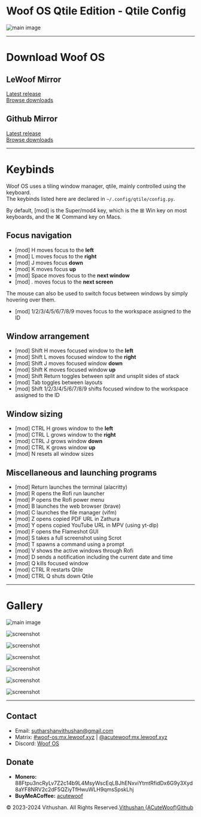 Woof OS Qtile Edition - Qtile Config
====================================

![main image](/images/qtile/s4.png)

* * *

Download Woof OS
================

LeWoof Mirror
-------------

[Latest release](https://dl.os.lewoof.xyz/qtile/woofos-x86_64.iso)  
[Browse downloads](https://dl.os.lewoof.xyz/qtile/)

Github Mirror
-------------

[Latest release](https://github.com/woof-os/isos-qtile/releases/latest/download/woofos.iso)  
[Browse downloads](https://github.com/woof-os/isos-qtile/releases)

* * *

Keybinds
========

Woof OS uses a tiling window manager, qtile, mainly controlled using the keyboard.  
The keybinds listed here are declared in `~/.config/qtile/config.py`.

By default, \[mod\] is the Super/mod4 key, which is the ⊞ Win key on most keyboards, and the ⌘ Command key on Macs.

Focus navigation
----------------

*   \[mod\] H moves focus to the **left**
*   \[mod\] L moves focus to the **right**
*   \[mod\] J moves focus **down**
*   \[mod\] K moves focus **up**
*   \[mod\] Space moves focus to the **next window**
*   \[mod\] . moves focus to the **next screen**

The mouse can also be used to switch focus between windows by simply hovering over them.

*   \[mod\] 1/2/3/4/5/6/7/8/9 moves focus to the workspace assigned to the ID

Window arrangement
------------------

*   \[mod\] Shift H moves focused window to the **left**
*   \[mod\] Shift L moves focused window to the **right**
*   \[mod\] Shift J moves focused window **down**
*   \[mod\] Shift K moves focused window **up**
*   \[mod\] Shift Return toggles between split and unsplit sides of stack
*   \[mod\] Tab toggles between layouts
*   \[mod\] Shift 1/2/3/4/5/6/7/8/9 shifts focused window to the workspace assigned to the ID

Window sizing
-------------

*   \[mod\] CTRL H grows window to the **left**
*   \[mod\] CTRL L grows window to the **right**
*   \[mod\] CTRL J grows window **down**
*   \[mod\] CTRL K grows window **up**
*   \[mod\] N resets all window sizes

Miscellaneous and launching programs
------------------------------------

*   \[mod\] Return launches the terminal (alacritty)
*   \[mod\] R opens the Rofi run launcher
*   \[mod\] P opens the Rofi power menu
*   \[mod\] B launches the web browser (brave)
*   \[mod\] C launches the file manager (vifm)
*   \[mod\] Z opens copied PDF URL in Zathura
*   \[mod\] Y opens copied YouTube URL in MPV (using yt-dlp)
*   \[mod\] F opens the Flameshot GUI
*   \[mod\] S takes a full screenshot using Scrot
*   \[mod\] T spawns a command using a prompt
*   \[mod\] V shows the active windows through Rofi
*   \[mod\] D sends a notification including the current date and time
*   \[mod\] Q kills focused window
*   \[mod\] CTRL R restarts Qtile
*   \[mod\] CTRL Q shuts down Qtile

* * *

Gallery
=======

![main image](/images/qtile/s4.png)

![screenshot](/images/qtile/s0.png)

![screenshot](/images/qtile/s1.png)

![screenshot](/images/qtile/s2.png)

![screenshot](/images/qtile/s3.png)

![screenshot](/images/qtile/s5.png)

![screenshot](/images/qtile/s6.png)

* * *

Contact
-------

*   Email: [sutharshanvithushan@gmail.com](mailto:sutharshanvithushan@gmail.com)
*   Matrix: [#woof-os:mx.lewoof.xyz](https://matrix.to/#/#woof-os:matrix.org) | [@acutewoof:mx.lewoof.xyz](https://matrix.to/#/@acutewoof:matrix.org)
*   Discord: [Woof OS](https://discord.gg/2G2yGUAXUS)

Donate
------

*   **Monero:** 88Ftpu3ncRyLv7Z2c14b9L4MsyWscEqLBJhENxviYtmtRfidDx6G9y3Xyd8aYF8NRV2c2dF5QZiyTfHwuWLH9qmsSpskLhj
*   **BuyMeACoffee:** [acutewoof](https://buymeacoffee.com/acutewoof)

© 2023-2024 Vithushan. All Rights Reserved.[Vithushan (ACuteWoof)](https://lewoof.xyz)[Github](https://github.com/woof-os)
